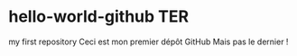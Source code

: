 # hello-world-github TER 
my first repository
Ceci est mon premier dépôt GitHub
Mais pas le dernier !
